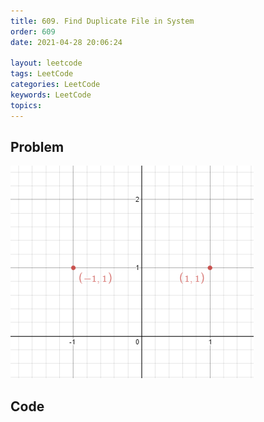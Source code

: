 ```yaml
---
title: 609. Find Duplicate File in System
order: 609
date: 2021-04-28 20:06:24

layout: leetcode
tags: LeetCode
categories: LeetCode
keywords: LeetCode
topics:
---
```


## Problem

![image tooltip here](./assets/356-1.png)

## Code

```java

```
